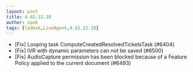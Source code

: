 ```yaml
---
layout: post
title: 4.62.12.18
author: opok
tags: [ladesk,LiveAgent,4.62.12.18]
---
```


- [Fix] Looping task ComputeCreatedResolvedTicketsTask (#6404)
- [Fix] IVR with dynamic parameters can not be saved (#6500)
- [Fix] AudioCapture permission has been blocked because of a Feature Policy applied to the current document (#6493)
